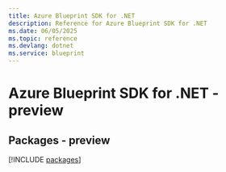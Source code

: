 ```yaml
---
title: Azure Blueprint SDK for .NET
description: Reference for Azure Blueprint SDK for .NET
ms.date: 06/05/2025
ms.topic: reference
ms.devlang: dotnet
ms.service: blueprint
---
```

# Azure Blueprint SDK for .NET - preview
## Packages - preview
[!INCLUDE [packages](blueprint-index.md)]